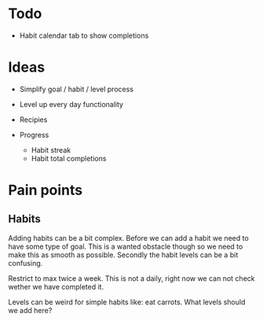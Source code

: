 # Todo

- Habit calendar tab to show completions



# Ideas 

- Simplify goal / habit / level process
- Level up every day functionality
- Recipies

- Progress
    - Habit streak
    - Habit total completions 


# Pain points


## Habits

Adding habits can be a bit complex. Before we can add a habit we need to have some type of goal. This is a wanted obstacle though so we need to make this as smooth as possible.
Secondly the habit levels can be a bit confusing.

Restrict to max twice a week. This is not a daily, right now we can not check wether we have completed it.


Levels can be weird for simple habits like: eat carrots. What levels should we add here?